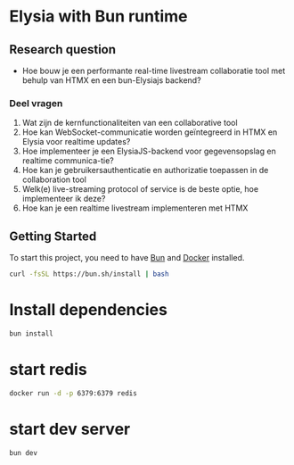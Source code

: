# Elysia with Bun runtime


## Research question
- Hoe bouw je een performante real-time livestream collaboratie
  tool met behulp van HTMX en een bun-Elysiajs backend?


### Deel vragen
1. Wat zijn de kernfunctionaliteiten van een collaborative tool
2. Hoe kan WebSocket-communicatie worden geïntegreerd in HTMX en Elysia voor realtime updates?
3. Hoe implementeer je een ElysiaJS-backend voor gegevensopslag en realtime communica-tie?
4. Hoe kan je gebruikersauthenticatie en authorizatie toepassen in de collaboration tool
5. Welk(e) live-streaming protocol of service is de beste optie, hoe implementeer ik deze?
6. Hoe kan je een realtime livestream implementeren met HTMX




## Getting Started

To start this project, you need to have [Bun](https://bun.sh/) and [Docker](https://docker.com) installed.

```bash
curl -fsSL https://bun.sh/install | bash
```

# Install dependencies
```bash
bun install
```

# start redis
```bash
docker run -d -p 6379:6379 redis
```
# start dev server
```bash
bun dev
```
